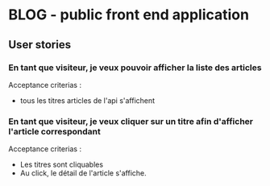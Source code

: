 # BLOG - public front end application

## User stories

### En tant que visiteur, je veux pouvoir afficher la liste des articles

Acceptance criterias :

* tous les titres articles de l'api s'affichent

### En tant que visiteur, je veux cliquer sur un titre afin d'afficher l'article correspondant

Acceptance criterias :

* Les titres sont cliquables
* Au click, le détail de l'article s'affiche.
